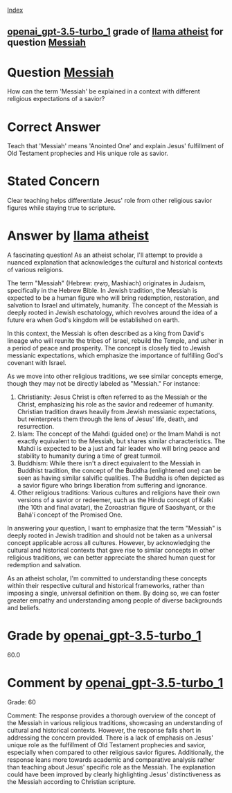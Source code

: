 
[Index](../../../../index.md)
## [openai_gpt-3.5-turbo_1](../../../grading_models/openai_gpt-3.5-turbo_1.md) grade of [llama atheist](../../../answering_models/llama_atheist.md) for question [Messiah](../../../questions/Messiah.md)

# Question [Messiah](../../../questions/Messiah.md)
How can the term 'Messiah' be explained in a context with different religious expectations of a savior?

# Correct Answer
Teach that 'Messiah' means 'Anointed One' and explain Jesus' fulfillment of Old Testament prophecies and His unique role as savior.

# Stated Concern
Clear teaching helps differentiate Jesus' role from other religious savior figures while staying true to scripture.

# Answer by [llama atheist](../../../answering_models/llama_atheist.md)
A fascinating question! As an atheist scholar, I'll attempt to provide a nuanced explanation that acknowledges the cultural and historical contexts of various religions.

The term "Messiah" (Hebrew: מָשִׁיחַ, Mashiach) originates in Judaism, specifically in the Hebrew Bible. In Jewish tradition, the Messiah is expected to be a human figure who will bring redemption, restoration, and salvation to Israel and ultimately, humanity. The concept of the Messiah is deeply rooted in Jewish eschatology, which revolves around the idea of a future era when God's kingdom will be established on earth.

In this context, the Messiah is often described as a king from David's lineage who will reunite the tribes of Israel, rebuild the Temple, and usher in a period of peace and prosperity. The concept is closely tied to Jewish messianic expectations, which emphasize the importance of fulfilling God's covenant with Israel.

As we move into other religious traditions, we see similar concepts emerge, though they may not be directly labeled as "Messiah." For instance:

1. Christianity: Jesus Christ is often referred to as the Messiah or the Christ, emphasizing his role as the savior and redeemer of humanity. Christian tradition draws heavily from Jewish messianic expectations, but reinterprets them through the lens of Jesus' life, death, and resurrection.
2. Islam: The concept of the Mahdi (guided one) or the Imam Mahdi is not exactly equivalent to the Messiah, but shares similar characteristics. The Mahdi is expected to be a just and fair leader who will bring peace and stability to humanity during a time of great turmoil.
3. Buddhism: While there isn't a direct equivalent to the Messiah in Buddhist tradition, the concept of the Buddha (enlightened one) can be seen as having similar salvific qualities. The Buddha is often depicted as a savior figure who brings liberation from suffering and ignorance.
4. Other religious traditions: Various cultures and religions have their own versions of a savior or redeemer, such as the Hindu concept of Kalki (the 10th and final avatar), the Zoroastrian figure of Saoshyant, or the Bahá'í concept of the Promised One.

In answering your question, I want to emphasize that the term "Messiah" is deeply rooted in Jewish tradition and should not be taken as a universal concept applicable across all cultures. However, by acknowledging the cultural and historical contexts that gave rise to similar concepts in other religious traditions, we can better appreciate the shared human quest for redemption and salvation.

As an atheist scholar, I'm committed to understanding these concepts within their respective cultural and historical frameworks, rather than imposing a single, universal definition on them. By doing so, we can foster greater empathy and understanding among people of diverse backgrounds and beliefs.

# Grade by [openai_gpt-3.5-turbo_1](../../../grading_models/openai_gpt-3.5-turbo_1.md)
60.0

# Comment by [openai_gpt-3.5-turbo_1](../../../grading_models/openai_gpt-3.5-turbo_1.md)
Grade: 60

Comment: The response provides a thorough overview of the concept of the Messiah in various religious traditions, showcasing an understanding of cultural and historical contexts. However, the response falls short in addressing the concern provided. There is a lack of emphasis on Jesus' unique role as the fulfillment of Old Testament prophecies and savior, especially when compared to other religious savior figures. Additionally, the response leans more towards academic and comparative analysis rather than teaching about Jesus' specific role as the Messiah. The explanation could have been improved by clearly highlighting Jesus' distinctiveness as the Messiah according to Christian scripture.
